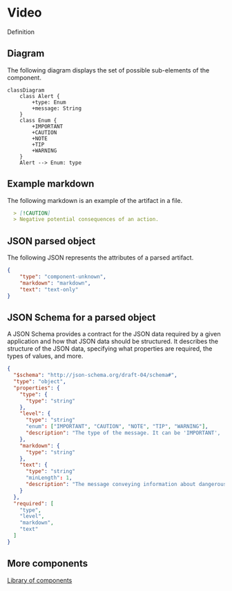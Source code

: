 # Video

Definition

## Diagram

The following diagram displays the set of possible sub-elements of the component.

```mermaid
classDiagram
    class Alert {
        +type: Enum
        +message: String
    }
    class Enum {
        +IMPORTANT
        +CAUTION
        +NOTE
        +TIP
        +WARNING
    }
    Alert --> Enum: type
```

## Example markdown

The following markdown is an example of the artifact in a file.

```md
  > [!CAUTION]
  > Negative potential consequences of an action.
```

## JSON parsed object

The following JSON represents the attributes of a parsed artifact.

```json
{
    "type": "component-unknown",
    "markdown": "markdown",
    "text": "text-only"
}
```

## JSON Schema for a parsed object

A JSON Schema provides a contract for the JSON data required by a given application and how that JSON data should be structured. It describes the structure of the JSON data, specifying what properties are required, the types of values, and more.

```json
{
  "$schema": "http://json-schema.org/draft-04/schema#",
  "type": "object",
  "properties": {
    "type": {
      "type": "string"
    },
    "level": {
      "type": "string"
      "enum": ["IMPORTANT", "CAUTION", "NOTE", "TIP", "WARNING"],
      "description": "The type of the message. It can be 'IMPORTANT', 'CAUTION', 'NOTE', 'TIP', or 'WARNING'."
    },
    "markdown": {
      "type": "string"
    },
    "text": {
      "type": "string"
      "minLength": 1,
      "description": "The message conveying information about dangerous certain consequences of an action."
    }
  },
  "required": [
    "type",
    "level",
    "markdown",
    "text"
  ]
}

```

## More components

[Library of components](document-object-model.md#library-of-defined-components-in-the-ca-object-model)